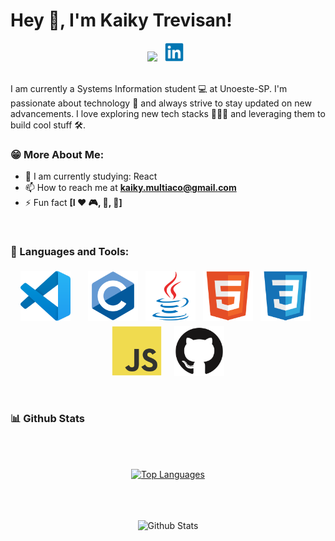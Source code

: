 # Hey 👋, I'm Kaiky Trevisan!

<p align='center'>
    <a href="https://www.instagram.com/kaikytf/"><img height="30" src="https://raw.githubusercontent.com/rahuldkjain/github-profile-readme-generator/master/src/images/icons/Social/instagram.svg"></a>&nbsp;&nbsp;
    <a href="https://linkedin.com/in/kaikytf"><img height="30" src="https://raw.githubusercontent.com/devicons/devicon/refs/heads/master/icons/linkedin/linkedin-original.svg"></a>&nbsp;&nbsp;
</p>

<br/>
I am currently a Systems Information student 💻 at Unoeste-SP. I'm passionate about technology 🤖 and always strive to stay updated on new advancements. I love exploring new tech stacks 👨🏻‍💻 and leveraging them to build cool stuff 🛠️.

### 😁 More About Me:
- 🚀 I am currently studying: React
- 📫 How to reach me at **kaiky.multiaco@gmail.com**
- ⚡ Fun fact **[I ❤️ 🎮, 🎣, 🎥]**
<br/>


### <b>🔨 Languages and Tools:</b>
<p align="center">
    <img src="https://raw.githubusercontent.com/devicons/devicon/refs/heads/master/icons/vscode/vscode-original.svg" alt="vscode" style="vertical-align:top; margin:4px; height:80px;"/> &nbsp; &nbsp;
    <img src="https://raw.githubusercontent.com/devicons/devicon/refs/heads/master/icons/c/c-original.svg" alt="c" style="vertical-align:top; margin:4px; height:80px;"/> 
    <img src="https://raw.githubusercontent.com/devicons/devicon/refs/heads/master/icons/java/java-original.svg" alt="java" style="vertical-align:top; margin:4px; height:80px;"/>
    <img src="https://raw.githubusercontent.com/devicons/devicon/refs/heads/master/icons/html5/html5-original.svg" alt="html5" style="vertical-align:top; margin:4px; height:80px;"/>
    <img src="https://raw.githubusercontent.com/devicons/devicon/refs/heads/master/icons/css3/css3-original.svg" alt="css3" style="vertical-align:top; margin:4px; height:80px;"/> &nbsp;
    <img src="https://raw.githubusercontent.com/devicons/devicon/refs/heads/master/icons/javascript/javascript-original.svg" alt="css3" style="vertical-align:top; margin:4px; height:80px;"/> &nbsp;
    <img src="https://raw.githubusercontent.com/devicons/devicon/refs/heads/master/icons/github/github-original.svg" alt="github" style="vertical-align:top; margin:4px; height:80px;"/>
</p>

<br/>

### <b> 📊 Github Stats</b>
<div align="center" style= "margin:65px">
    <a href="https://github.com/anuraghazra/github-readme-stats">
        <img src="https://github-readme-stats.vercel.app/api/top-langs/?username=KaikyTf&layout=compact&theme=dark" alt="Top Languages"/>
    </a>
</div>

<p align="center">
        <img src="https://raw.githubusercontent.com/bornmay/bornmay/Update/svg/Bottom.svg" alt="Github Stats" />
</p>
